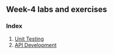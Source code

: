 ## Week-4 labs and exercises


### Index

1. [Unit Testing](./unit-testing/README.md)
1. [API Development](./student-backend/readme.md)
